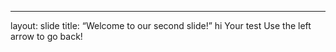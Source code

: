 
---
layout: slide
title: “Welcome to our second slide!”
hi
Your test
Use the left arrow to go back!
